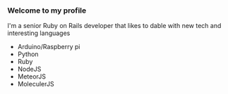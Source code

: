 ### Welcome to my profile

I'm a senior Ruby on Rails developer that likes to dable with new tech and interesting languages

- Arduino/Raspberry pi
- Python
- Ruby
- NodeJS
- MeteorJS
- MoleculerJS
